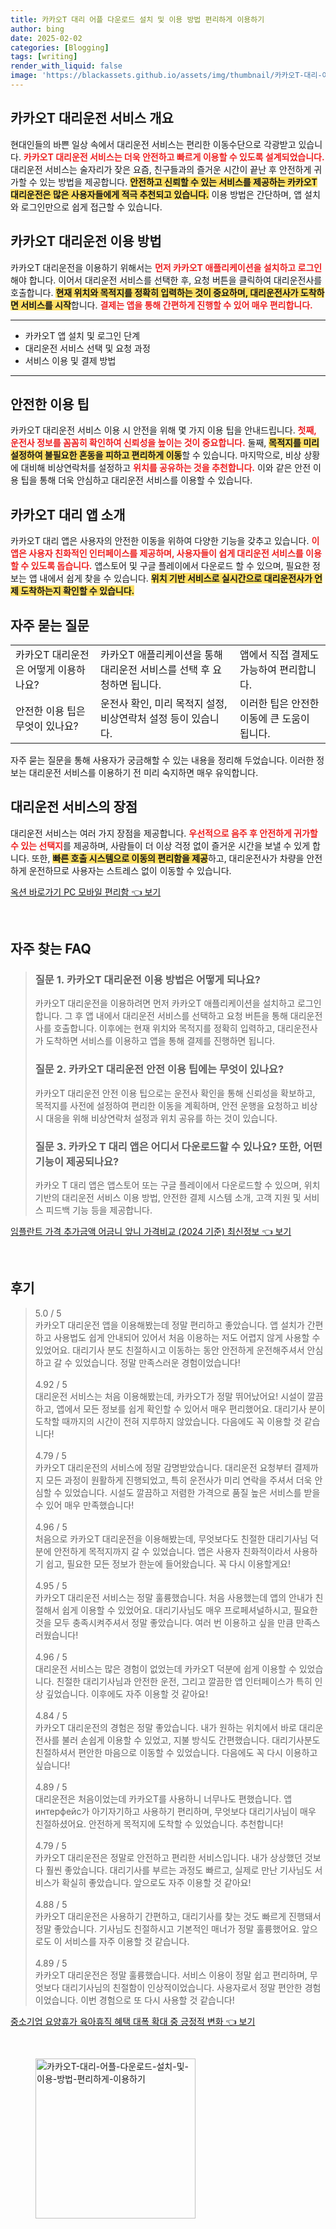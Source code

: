 ```yaml
---
title: 카카오T 대리 어플 다운로드 설치 및 이용 방법 편리하게 이용하기
author: bing
date: 2025-02-02
categories: [Blogging]
tags: [writing]
render_with_liquid: false
image: 'https://blackassets.github.io/assets/img/thumbnail/카카오T-대리-어플-다운로드-설치-및-이용-방법-편리하게-이용하기.webp'
---
```



<h2 id='카카오T 대리운전 서비스 개요'>카카오T 대리운전 서비스 개요</h2>

<p>현대인들의 바쁜 일상 속에서 대리운전 서비스는 편리한 이동수단으로 각광받고 있습니다. <b><span style="color: #ee2323;">카카오T 대리운전 서비스는 더욱 안전하고 빠르게 이용할 수 있도록 설계되었습니다.</span></b> 대리운전 서비스는 술자리가 잦은 요즘, 친구들과의 즐거운 시간이 끝난 후 안전하게 귀가할 수 있는 방법을 제공합니다. <b><span style="background-color: #ffe066;">안전하고 신뢰할 수 있는 서비스를 제공하는 카카오T 대리운전은 많은 사용자들에게 적극 추천되고 있습니다.</span></b> 이용 방법은 간단하며, 앱 설치와 로그인만으로 쉽게 접근할 수 있습니다.</p>

<h2 id='카카오T 대리운전 이용 방법'>카카오T 대리운전 이용 방법</h2>

<p>카카오T 대리운전을 이용하기 위해서는 <b><span style="color: #ee2323;">먼저 카카오T 애플리케이션을 설치하고 로그인</span></b>해야 합니다. 이어서 대리운전 서비스를 선택한 후, 요청 버튼을 클릭하여 대리운전사를 호출합니다. <b><span style="background-color: #ffe066;">현재 위치와 목적지를 정확히 입력하는 것이 중요하며, 대리운전사가 도착하면 서비스를 시작</span></b>합니다. <b><span style="color: #ee2323;">결제는 앱을 통해 간편하게 진행할 수 있어 매우 편리합니다.</span></b></p>

<hr />

<ul>
    <li>카카오T 앱 설치 및 로그인 단계</li>
    <li>대리운전 서비스 선택 및 요청 과정</li>
    <li>서비스 이용 및 결제 방법</li>
</ul>

<hr />

<h2 id='안전한 이용 팁'>안전한 이용 팁</h2>

<p>카카오T 대리운전 서비스 이용 시 안전을 위해 몇 가지 이용 팁을 안내드립니다. <b><span style="color: #ee2323;">첫째, 운전사 정보를 꼼꼼히 확인하여 신뢰성을 높이는 것이 중요합니다.</span></b> 둘째, <b><span style="background-color: #ffe066;">목적지를 미리 설정하여 불필요한 혼동을 피하고 편리하게 이동</span></b>할 수 있습니다. 마지막으로, 비상 상황에 대비해 비상연락처를 설정하고 <b><span style="color: #ee2323;">위치를 공유하는 것을 추천합니다.</span></b> 이와 같은 안전 이용 팁을 통해 더욱 안심하고 대리운전 서비스를 이용할 수 있습니다.</p>

<h2 id='카카오T 대리 앱 소개'>카카오T 대리 앱 소개</h2>

<p>카카오T 대리 앱은 사용자의 안전한 이동을 위하여 다양한 기능을 갖추고 있습니다. <b><span style="color: #ee2323;">이 앱은 사용자 친화적인 인터페이스를 제공하며, 사용자들이 쉽게 대리운전 서비스를 이용할 수 있도록 돕습니다.</span></b> 앱스토어 및 구글 플레이에서 다운로드 할 수 있으며, 필요한 정보는 앱 내에서 쉽게 찾을 수 있습니다. <b><span style="background-color: #ffe066;">위치 기반 서비스로 실시간으로 대리운전사가 언제 도착하는지 확인할 수 있습니다.</span></b></p>

<h2 id='자주 묻는 질문'>자주 묻는 질문</h2>

<table>
    <tr>
        <td>카카오T 대리운전은 어떻게 이용하나요?</td>
        <td>카카오T 애플리케이션을 통해 대리운전 서비스를 선택 후 요청하면 됩니다.</td>
        <td>앱에서 직접 결제도 가능하여 편리합니다.</td>
    </tr>
    <tr>
        <td>안전한 이용 팁은 무엇이 있나요?</td>
        <td>운전사 확인, 미리 목적지 설정, 비상연락처 설정 등이 있습니다.</td>
        <td>이러한 팁은 안전한 이동에 큰 도움이 됩니다.</td>
    </tr>
</table>

<p>자주 묻는 질문을 통해 사용자가 궁금해할 수 있는 내용을 정리해 두었습니다. 이러한 정보는 대리운전 서비스를 이용하기 전 미리 숙지하면 매우 유익합니다.</p>

<h2 id='대리운전 서비스의 장점'>대리운전 서비스의 장점</h2>

<p>대리운전 서비스는 여러 가지 장점을 제공합니다. <b><span style="color: #ee2323;">우선적으로 음주 후 안전하게 귀가할 수 있는 선택지</span></b>를 제공하며, 사람들이 더 이상 걱정 없이 즐거운 시간을 보낼 수 있게 합니다. 또한, <b><span style="background-color: #ffe066;">빠른 호출 시스템으로 이동의 편리함을 제공</span></b>하고, 대리운전사가 차량을 안전하게 운전하므로 사용자는 스트레스 없이 이동할 수 있습니다.</p>


<p><a class="click-button" title="옥션 바로가기 PC 모바일 편리함" href="https://blackassets.github.io/posts/%EC%98%A5%EC%85%98-%EB%B0%94%EB%A1%9C%EA%B0%80%EA%B8%B0-PC-%EB%AA%A8%EB%B0%94%EC%9D%BC-%ED%8E%B8%EB%A6%AC%ED%95%A8/" rel="dofollow">옥션 바로가기 PC 모바일 편리함 👈 보기</a></p><br>
<h2 id='자주_찾는_FAQ'>자주 찾는 FAQ</h2>
<div itemscope="" itemtype="https://schema.org/FAQPage"> 
<blockquote> 
<div itemscope="" itemprop="mainEntity" itemtype="https://schema.org/Question"> 
<h3 itemprop="name">질문 1. 카카오T 대리운전 이용 방법은 어떻게 되나요?</h3> 
<div itemscope="" itemprop="acceptedAnswer" itemtype="https://schema.org/Answer"> 
<span itemprop="text"> 
<p>카카오T 대리운전을 이용하려면 먼저 카카오T 애플리케이션을 설치하고 로그인합니다. 그 후 앱 내에서 대리운전 서비스를 선택하고 요청 버튼을 통해 대리운전사를 호출합니다. 이후에는 현재 위치와 목적지를 정확히 입력하고, 대리운전사가 도착하면 서비스를 이용하고 앱을 통해 결제를 진행하면 됩니다.</p> 
</span> 
</div> 
</div> 

<div itemscope="" itemprop="mainEntity" itemtype="https://schema.org/Question"> 
<h3 itemprop="name">질문 2. 카카오T 대리운전 안전 이용 팁에는 무엇이 있나요?</h3> 
<div itemscope="" itemprop="acceptedAnswer" itemtype="https://schema.org/Answer"> 
<span itemprop="text"> 
<p>카카오T 대리운전 안전 이용 팁으로는 운전사 확인을 통해 신뢰성을 확보하고, 목적지를 사전에 설정하여 편리한 이동을 계획하며, 안전 운행을 요청하고 비상 시 대응을 위해 비상연락처 설정과 위치 공유를 하는 것이 있습니다.</p> 
</span> 
</div> 
</div> 

<div itemscope="" itemprop="mainEntity" itemtype="https://schema.org/Question"> 
<h3 itemprop="name">질문 3. 카카오 T 대리 앱은 어디서 다운로드할 수 있나요? 또한, 어떤 기능이 제공되나요?</h3> 
<div itemscope="" itemprop="acceptedAnswer" itemtype="https://schema.org/Answer"> 
<span itemprop="text"> 
<p>카카오 T 대리 앱은 앱스토어 또는 구글 플레이에서 다운로드할 수 있으며, 위치 기반의 대리운전 서비스 이용 방법, 안전한 결제 시스템 소개, 고객 지원 및 서비스 피드백 기능 등을 제공합니다.</p> 
</span> 
</div> 
</div> 
</blockquote> 
</div>
<p><a class="click-button" title="임플란트 가격 추가금액 어금니 앞니 가격비교 (2024 기준) 최신정보" href="https://blackassets.github.io/posts/%EC%9E%84%ED%94%8C%EB%9E%80%ED%8A%B8-%EA%B0%80%EA%B2%A9-%EC%B6%94%EA%B0%80%EA%B8%88%EC%95%A1-%EC%96%B4%EA%B8%88%EB%8B%88-%EC%95%9E%EB%8B%88-%EA%B0%80%EA%B2%A9%EB%B9%84%EA%B5%90-(2024-%EA%B8%B0%EC%A4%80)-%EC%B5%9C%EC%8B%A0%EC%A0%95%EB%B3%B4/" rel="dofollow">임플란트 가격 추가금액 어금니 앞니 가격비교 (2024 기준) 최신정보 👈 보기</a></p><br>
<h2 id='후기'>후기</h2>
<div itemscope itemtype="https://schema.org/Product">
  <blockquote>
  <div itemprop="review" itemscope itemtype="https://schema.org/Review">
      <div itemprop="reviewRating" itemscope itemtype="https://schema.org/Rating"> <span itemprop="ratingValue">5.0</span> / <span itemprop="bestRating">5</span> </div>
      <span itemprop="reviewBody">카카오T 대리운전 앱을 이용해봤는데 정말 편리하고 좋았습니다. 앱 설치가 간편하고 사용법도 쉽게 안내되어 있어서 처음 이용하는 저도 어렵지 않게 사용할 수 있었어요. 대리기사 분도 친절하시고 이동하는 동안 안전하게 운전해주셔서 안심하고 갈 수 있었습니다. 정말 만족스러운 경험이었습니다!</span>
  </div>
  <br>
  <div itemprop="review" itemscope itemtype="https://schema.org/Review">
      <div itemprop="reviewRating" itemscope itemtype="https://schema.org/Rating"> <span itemprop="ratingValue">4.92</span> / <span itemprop="bestRating">5</span> </div>
      <span itemprop="reviewBody">대리운전 서비스는 처음 이용해봤는데, 카카오T가 정말 뛰어났어요! 시설이 깔끔하고, 앱에서 모든 정보를 쉽게 확인할 수 있어서 매우 편리했어요. 대리기사 분이 도착할 때까지의 시간이 전혀 지루하지 않았습니다. 다음에도 꼭 이용할 것 같습니다!</span>
  </div>
  <br>
  <div itemprop="review" itemscope itemtype="https://schema.org/Review">
      <div itemprop="reviewRating" itemscope itemtype="https://schema.org/Rating"> <span itemprop="ratingValue">4.79</span> / <span itemprop="bestRating">5</span> </div>
      <span itemprop="reviewBody">카카오T 대리운전의 서비스에 정말 감명받았습니다. 대리운전 요청부터 결제까지 모든 과정이 원활하게 진행되었고, 특히 운전사가 미리 연락을 주셔서 더욱 안심할 수 있었습니다. 시설도 깔끔하고 저렴한 가격으로 품질 높은 서비스를 받을 수 있어 매우 만족했습니다!</span>
  </div>
  <br>
  <div itemprop="review" itemscope itemtype="https://schema.org/Review">
      <div itemprop="reviewRating" itemscope itemtype="https://schema.org/Rating"> <span itemprop="ratingValue">4.96</span> / <span itemprop="bestRating">5</span> </div>
      <span itemprop="reviewBody">처음으로 카카오T 대리운전을 이용해봤는데, 무엇보다도 친절한 대리기사님 덕분에 안전하게 목적지까지 갈 수 있었습니다. 앱은 사용자 친화적이라서 사용하기 쉽고, 필요한 모든 정보가 한눈에 들어왔습니다. 꼭 다시 이용할게요!</span>
  </div>
  <br>
  <div itemprop="review" itemscope itemtype="https://schema.org/Review">
      <div itemprop="reviewRating" itemscope itemtype="https://schema.org/Rating"> <span itemprop="ratingValue">4.95</span> / <span itemprop="bestRating">5</span> </div>
      <span itemprop="reviewBody">카카오T 대리운전 서비스는 정말 훌륭했습니다. 처음 사용했는데 앱의 안내가 친절해서 쉽게 이용할 수 있었어요. 대리기사님도 매우 프로페셔널하시고, 필요한 것을 모두 충족시켜주셔서 정말 좋았습니다. 여러 번 이용하고 싶을 만큼 만족스러웠습니다!</span>
  </div>
  <br>
  <div itemprop="review" itemscope itemtype="https://schema.org/Review">
      <div itemprop="reviewRating" itemscope itemtype="https://schema.org/Rating"> <span itemprop="ratingValue">4.96</span> / <span itemprop="bestRating">5</span> </div>
      <span itemprop="reviewBody">대리운전 서비스는 많은 경험이 없었는데 카카오T 덕분에 쉽게 이용할 수 있었습니다. 친절한 대리기사님과 안전한 운전, 그리고 깔끔한 앱 인터페이스가 특히 인상 깊었습니다. 이후에도 자주 이용할 것 같아요!</span>
  </div>
  <br>
  <div itemprop="review" itemscope itemtype="https://schema.org/Review">
      <div itemprop="reviewRating" itemscope itemtype="https://schema.org/Rating"> <span itemprop="ratingValue">4.84</span> / <span itemprop="bestRating">5</span> </div>
      <span itemprop="reviewBody">카카오T 대리운전의 경험은 정말 좋았습니다. 내가 원하는 위치에서 바로 대리운전사를 불러 손쉽게 이용할 수 있었고, 지불 방식도 간편했습니다. 대리기사분도 친절하셔서 편안한 마음으로 이동할 수 있었습니다. 다음에도 꼭 다시 이용하고 싶습니다!</span>
  </div>
  <br>
  <div itemprop="review" itemscope itemtype="https://schema.org/Review">
      <div itemprop="reviewRating" itemscope itemtype="https://schema.org/Rating"> <span itemprop="ratingValue">4.89</span> / <span itemprop="bestRating">5</span> </div>
      <span itemprop="reviewBody">대리운전은 처음이었는데 카카오T를 사용하니 너무나도 편했습니다. 앱 интерфейс가 아기자기하고 사용하기 편리하며, 무엇보다 대리기사님이 매우 친절하셨어요. 안전하게 목적지에 도착할 수 있었습니다. 추천합니다!</span>
  </div>
  <br>
  <div itemprop="review" itemscope itemtype="https://schema.org/Review">
      <div itemprop="reviewRating" itemscope itemtype="https://schema.org/Rating"> <span itemprop="ratingValue">4.79</span> / <span itemprop="bestRating">5</span> </div>
      <span itemprop="reviewBody">카카오T 대리운전은 정말로 안전하고 편리한 서비스입니다. 내가 상상했던 것보다 훨씬 좋았습니다. 대리기사를 부르는 과정도 빠르고, 실제로 만난 기사님도 서비스가 확실히 좋았습니다. 앞으로도 자주 이용할 것 같아요!</span>
  </div>
  <br>
  <div itemprop="review" itemscope itemtype="https://schema.org/Review">
      <div itemprop="reviewRating" itemscope itemtype="https://schema.org/Rating"> <span itemprop="ratingValue">4.88</span> / <span itemprop="bestRating">5</span> </div>
      <span itemprop="reviewBody">카카오T 대리운전은 사용하기 간편하고, 대리기사를 찾는 것도 빠르게 진행돼서 정말 좋았습니다. 기사님도 친절하시고 기본적인 매너가 정말 훌륭했어요. 앞으로도 이 서비스를 자주 이용할 것 같습니다.</span>
  </div>
  <br>
  <div itemprop="review" itemscope itemtype="https://schema.org/Review">
      <div itemprop="reviewRating" itemscope itemtype="https://schema.org/Rating"> <span itemprop="ratingValue">4.89</span> / <span itemprop="bestRating">5</span> </div>
      <span itemprop="reviewBody">카카오T 대리운전은 정말 훌륭했습니다. 서비스 이용이 정말 쉽고 편리하며, 무엇보다 대리기사님의 친절함이 인상적이었습니다. 사용자로서 정말 편안한 경험이었습니다. 이번 경험으로 또 다시 사용할 것 같습니다!</span>
  </div>
  </blockquote>
</div>
<p><a class="click-button" title="중소기업 요양휴가 육아휴직 혜택 대폭 확대 중 긍정적 변화" href="https://blackassets.github.io/posts/%EC%A4%91%EC%86%8C%EA%B8%B0%EC%97%85-%EC%9A%94%EC%96%91%ED%9C%B4%EA%B0%80-%EC%9C%A1%EC%95%84%ED%9C%B4%EC%A7%81-%ED%98%9C%ED%83%9D-%EB%8C%80%ED%8F%AD-%ED%99%95%EB%8C%80-%EC%A4%91-%EA%B8%8D%EC%A0%95%EC%A0%81-%EB%B3%80%ED%99%94/" rel="dofollow">중소기업 요양휴가 육아휴직 혜택 대폭 확대 중 긍정적 변화 👈 보기</a></p><br>
<figure class="image"><img src="https://blackassets.github.io/assets/img/thumbnail/카카오T-대리-어플-다운로드-설치-및-이용-방법-편리하게-이용하기.webp" alt="카카오T-대리-어플-다운로드-설치-및-이용-방법-편리하게-이용하기" width="256" height="256"></figure>